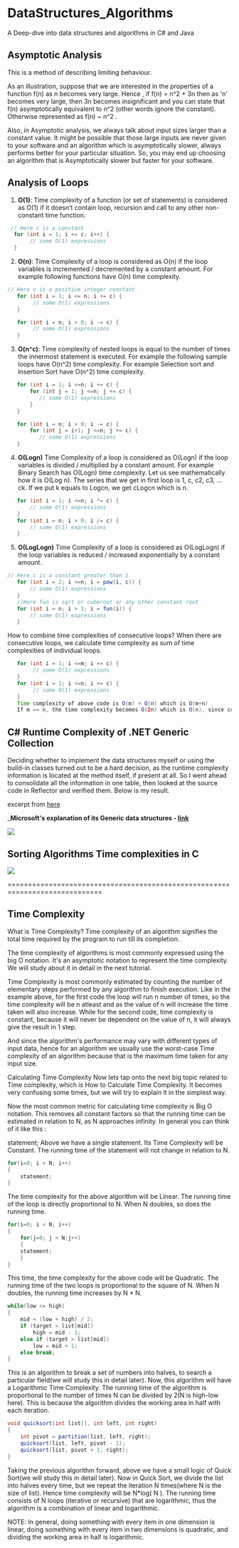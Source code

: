 # DataStructures_Algorithms

A Deep-dive into data structures and algorithms in C# and Java

## Asymptotic Analysis

This is a method of describing limiting behaviour.

As an illustration, suppose that we are interested in the properties of a function f(n) as n becomes very large. Hence , if f(n) = n^2 + 3n then as 'n' becomes very large, then 3n becomes insignificant and you can state that f(n) asymptotically equivalent to n^2 (other words ignore the constant). Otherwise represented as f(n) ~ n^2 .

Also, in Asymptotic analysis, we always talk about input sizes larger than a constant value. It might be possible that those large inputs are never given to your software and an algorithm which is asymptotically slower, always performs better for your particular situation. So, you may end up choosing an algorithm that is Asymptotically slower but faster for your software.

## Analysis of Loops

1. **O(1)**: Time complexity of a function (or set of statements) is considered as O(1) if it doesn’t contain loop, recursion and call to any other non-constant time function.

```java
 // Here c is a constant
  for (int i = 1; i <= c; i++) {
       // some O(1) expressions
  }
```

2. **O(n)**: Time Complexity of a loop is considered as O(n) if the loop variables is incremented / decremented by a constant amount. For example following functions have O(n) time complexity.

```java
// Here c is a positive integer constant
   for (int i = 1; i <= n; i += c) {
        // some O(1) expressions
   }

   for (int i = n; i > 0; i -= c) {
        // some O(1) expressions
   }
```

3. **O(n^c)**: Time complexity of nested loops is equal to the number of times the innermost statement is executed. For example the following sample loops have O(n^2) time complexity.
   For example Selection sort and Insertion Sort have O(n^2) time complexity.

```java
   for (int i = 1; i <=n; i += c) {
       for (int j = 1; j <=n; j += c) {
          // some O(1) expressions
       }
   }

   for (int i = n; i > 0; i -= c) {
       for (int j = i+1; j <=n; j += c) {
          // some O(1) expressions
   }
```

4. **O(Logn)** Time Complexity of a loop is considered as O(Logn) if the loop variables is divided / multiplied by a constant amount.
   For example Binary Search has O(Logn) time complexity. Let us see mathematically how it is O(Log n). The series that we get in first loop is 1, c, c2, c3, … ck. If we put k equals to Logcn, we get cLogcn which is n.

```java
   for (int i = 1; i <=n; i *= c) {
       // some O(1) expressions
   }
   for (int i = n; i > 0; i /= c) {
       // some O(1) expressions
   }
```

5. **O(LogLogn)** Time Complexity of a loop is considered as O(LogLogn) if the loop variables is reduced / increased exponentially by a constant amount.

```java
// Here c is a constant greater than 1
   for (int i = 2; i <=n; i = pow(i, c)) {
       // some O(1) expressions
   }
   //Here fun is sqrt or cuberoot or any other constant root
   for (int i = n; i > 1; i = fun(i)) {
       // some O(1) expressions
   }
```

How to combine time complexities of consecutive loops?
When there are consecutive loops, we calculate time complexity as sum of time complexities of individual loops.

```java
   for (int i = 1; i <=m; i += c) {
        // some O(1) expressions
   }
   for (int i = 1; i <=n; i += c) {
        // some O(1) expressions
   }
   Time complexity of above code is O(m) + O(n) which is O(m+n)
   If m == n, the time complexity becomes O(2n) which is O(n), since constants are ignored.
```

## C# Runtime Complexity of .NET Generic Collection

Deciding whether to implement the data structures myself or using the build-in classes turned out to be a hard decision, as the runtime complexity information is located at the method itself, if present at all. So I went ahead to consolidate all the information in one table, then looked at the source code in Reflector and verified them. Below is my result.

excerpt from [here](http://c-sharp-snippets.blogspot.com/2010/03/runtime-complexity-of-net-generic.html)

___Microsoft's explanation of its Generic data structures - [link](https://docs.microsoft.com/en-us/dotnet/standard/collections/)__

![](https://github.com/anandr781/DSA/blob/master/C%23_Collections.png)

## Sorting Algorithms Time complexities in C

![](https://github.com/anandr781/DSA/blob/master/Sorting%20Algorithm_TimeComplexity.png)


=============================================================================

## Time Complexity 

What is Time Complexity?
Time complexity of an algorithm signifies the total time required by the program to run till its completion.

The time complexity of algorithms is most commonly expressed using the big O notation. It's an asymptotic notation to represent the time complexity. We will study about it in detail in the next tutorial.

Time Complexity is most commonly estimated by counting the number of elementary steps performed by any algorithm to finish execution. Like in the example above, for the first code the loop will run n number of times, so the time complexity will be n atleast and as the value of n will increase the time taken will also increase. While for the second code, time complexity is constant, because it will never be dependent on the value of n, it will always give the result in 1 step.

And since the algorithm's performance may vary with different types of input data, hence for an algorithm we usually use the worst-case Time complexity of an algorithm because that is the maximum time taken for any input size.

Calculating Time Complexity
Now lets tap onto the next big topic related to Time complexity, which is How to Calculate Time Complexity. It becomes very confusing some times, but we will try to explain it in the simplest way.

Now the most common metric for calculating time complexity is Big O notation. This removes all constant factors so that the running time can be estimated in relation to N, as N approaches infinity. In general you can think of it like this :

statement;
Above we have a single statement. Its Time Complexity will be Constant. The running time of the statement will not change in relation to N.

```java
for(i=0; i < N; i++)
{
    statement;
}
```
The time complexity for the above algorithm will be Linear. The running time of the loop is directly proportional to N. When N doubles, so does the running time.

```java
for(i=0; i < N; i++) 
{
    for(j=0; j < N;j++)
    { 
    statement;
    }
}
```
This time, the time complexity for the above code will be Quadratic. The running time of the two loops is proportional to the square of N. When N doubles, the running time increases by N * N.

```java
while(low <= high) 
{
    mid = (low + high) / 2;
    if (target < list[mid])
        high = mid - 1;
    else if (target > list[mid])
        low = mid + 1;
    else break;
}
```
This is an algorithm to break a set of numbers into halves, to search a particular field(we will study this in detail later). Now, this algorithm will have a Logarithmic Time Complexity. The running time of the algorithm is proportional to the number of times N can be divided by 2(N is high-low here). This is because the algorithm divides the working area in half with each iteration.

```java
void quicksort(int list[], int left, int right)
{
    int pivot = partition(list, left, right);
    quicksort(list, left, pivot - 1);
    quicksort(list, pivot + 1, right);
}

``` 
Taking the previous algorithm forward, above we have a small logic of Quick Sort(we will study this in detail later). Now in Quick Sort, we divide the list into halves every time, but we repeat the iteration N times(where N is the size of list). Hence time complexity will be N*log( N ). The running time consists of N loops (iterative or recursive) that are logarithmic, thus the algorithm is a combination of linear and logarithmic.

NOTE: In general, doing something with every item in one dimension is linear, doing something with every item in two dimensions is quadratic, and dividing the working area in half is logarithmic.
